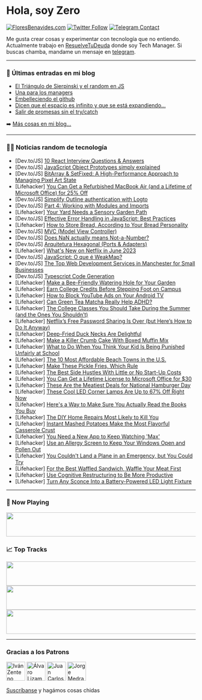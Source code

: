 # Hola, soy Zero

[![FloresBenavides.com](https://img.shields.io/website?down_message=oops&label=MiBlog&style=for-the-badge&up_message=online&url=https%3A%2F%2Ffloresbenavides.com)](https://floresbenavides.com) [![Twitter Follow](https://img.shields.io/twitter/follow/ZeroDragon?color=%231DA1F2&label=Follow&logo=twitter&logoColor=ffffff&style=for-the-badge)](https://twitter.com/zerodragon) [![Telegram Contact](https://img.shields.io/badge/escr%C3%ADbeme-ZeroDragon-%2326A5E4?style=for-the-badge&logo=telegram)](https://t.me/zerodragon)

Me gusta crear cosas y experimentar con tecnología que no entiendo.
Actualmente trabajo en [ResuelveTuDeuda](http://github.com/resuelve) donde soy Tech Manager.
Si buscas chamba, mandame un mensaje en [telegram](https://t.me/zerodragon).

---

### 📕 Últimas entradas en mi blog
<!-- BLOG-POST-LIST:START -->
- [El Triángulo de Sierpinski y el random en JS](https://floresbenavides.com/el-triangulo-de-sierpinski-y-el-random-en-js/)
- [Una para los managers](https://floresbenavides.com/una-para-los-managers/)
- [Embelleciendo el github](https://floresbenavides.com/embelleciendo-el-github/)
- [Dicen que el espacio es infinito y que se está expandiendo…](https://floresbenavides.com/dicen-que-el-espacio-es-infinito-y-que-se-esta-expandiendo/)
- [Salir de promesas sin el try/catch](https://floresbenavides.com/salir-de-promesas-sin-el-try-catch/)
<!-- BLOG-POST-LIST:END -->

➡️ [Más cosas en mi blog...](https://floresbenavides.com)

---

### 👨‍💻 Noticias random de tecnología
<!-- TECH-POSTS:START -->
- [Dev.to/JS] [10 React Interview Questions &amp; Answers](https://dev.to/lucasjstifano/10-react-interview-questions-answers-3jb7)
- [Dev.to/JS] [JavaScript Object Prototypes simply explained](https://dev.to/princam/javascript-object-prototypes-simply-explained-4cno)
- [Dev.to/JS] [BitArray &amp; SetFixed: A High-Performance Approach to Managing Pixel Art State](https://dev.to/vipert/bitarray-setfixed-a-high-performance-approach-to-managing-pixel-art-state-44mn)
- [Lifehacker] [You Can Get a Refurbished MacBook Air &lpar;and a Lifetime of Microsoft Office&rpar; for 25% Off](https://lifehacker.com/you-can-get-a-refurbished-macbook-air-and-a-lifetime-o-1850470454)
- [Dev.to/JS] [Simplify Outline authentication with Logto](https://dev.to/logto/simplify-outline-authentication-with-logto-1077)
- [Dev.to/JS] [Part 4: Working with Modules and Imports](https://dev.to/bobbyhalljr/part-4-working-with-modules-and-imports-406l)
- [Lifehacker] [Your Yard Needs a Sensory Garden Path](https://lifehacker.com/your-yard-needs-a-sensory-garden-path-1850468088)
- [Dev.to/JS] [Effective Error Handling in JavaScript: Best Practices](https://dev.to/eckdev/effective-error-handling-in-javascript-best-practices-44cj)
- [Lifehacker] [How to Store Bread, According to Your Bread Personality](https://lifehacker.com/how-to-store-bread-according-to-your-bread-personality-1850470334)
- [Dev.to/JS] [MVC &lpar;Model View Controller&rpar;](https://dev.to/isaacalves7/mvc-model-view-controller-4d9b)
- [Dev.to/JS] [Does NaN actually means Not-a-Number?](https://dev.to/himu243/does-nan-actually-means-not-a-number-5acf)
- [Dev.to/JS] [Arquitetura Hexagonal &lpar;Ports &amp; Adapters&rpar;](https://dev.to/isaacalves7/arquitetura-hexagonal-ports-adapters-4j90)
- [Lifehacker] [What&#39;s New on Netflix in June 2023](https://lifehacker.com/whats-new-on-netflix-in-june-2023-1850470621)
- [Dev.to/JS] [JavaScript: O que é WeakMap?](https://dev.to/cristuker/javascript-o-que-e-weakmap-9mi)
- [Dev.to/JS] [The Top Web Development Services in Manchester for Small Businesses](https://dev.to/elisabethe56070/the-top-web-development-services-in-manchester-for-small-businesses-1em0)
- [Dev.to/JS] [Typescript Code Generation](https://dev.to/rametta/typescript-code-generation-epn)
- [Lifehacker] [Make a Bee-Friendly Watering Hole for Your Garden](https://lifehacker.com/make-a-bee-friendly-watering-hole-for-your-garden-1850468165)
- [Lifehacker] [Earn College Credits Before Stepping Foot on Campus](https://lifehacker.com/earn-college-credits-before-stepping-foot-on-campus-1850469845)
- [Lifehacker] [How to Block YouTube Ads on Your Android TV](https://lifehacker.com/how-to-block-youtube-ads-on-your-android-tv-1850468423)
- [Lifehacker] [Can Green Tea Matcha Really Help ADHD?](https://lifehacker.com/can-green-tea-matcha-really-help-adhd-1850467853)
- [Lifehacker] [The College Classes You Should Take During the Summer &lpar;and the Ones You Shouldn’t&rpar;](https://lifehacker.com/the-college-classes-you-should-take-during-the-summer-1850467238)
- [Lifehacker] [Netflix’s Free Password Sharing Is Over &lpar;but Here’s How to Do It Anyway&rpar;](https://lifehacker.com/netflixs-new-password-sharing-rules-and-how-to-get-aro-1850058887)
- [Lifehacker] [Deep-Fried Duck Necks Are Delightful](https://lifehacker.com/deep-fried-duck-necks-are-delightful-1850467837)
- [Lifehacker] [Make a Killer Crumb Cake With Boxed Muffin Mix](https://lifehacker.com/make-a-killer-crumb-cake-with-boxed-muffin-mix-1850467375)
- [Lifehacker] [What to Do When You Think Your Kid Is Being Punished Unfairly at School](https://lifehacker.com/what-to-do-when-you-think-your-kid-is-being-punished-un-1850462723)
- [Lifehacker] [The 10 Most Affordable Beach Towns in the U.S.](https://lifehacker.com/the-10-most-affordable-beach-towns-in-the-u-s-1850465352)
- [Lifehacker] [Make These Pickle Fries, Which Rule](https://lifehacker.com/make-these-pickle-fries-which-rule-1850467287)
- [Lifehacker] [The Best Side Hustles With Little or No Start-Up Costs](https://lifehacker.com/the-best-side-hustles-with-little-or-no-start-up-costs-1850467111)
- [Lifehacker] [You Can Get a Lifetime License to Microsoft Office for $30](https://lifehacker.com/you-can-get-a-lifetime-license-to-microsoft-office-for-1850451844)
- [Lifehacker] [These Are the Meatiest Deals for National Hamburger Day](https://lifehacker.com/these-are-the-meatiest-deals-for-national-hamburger-day-1850466662)
- [Lifehacker] [These Cool LED Corner Lamps Are Up to 67% Off Right Now](https://lifehacker.com/these-cool-led-corner-lamps-are-up-to-67-off-right-now-1850451879)
- [Lifehacker] [Here&#39;s a Way to Make Sure You Actually Read the Books You Buy](https://lifehacker.com/heres-a-way-to-make-sure-actually-read-the-books-you-bu-1850466169)
- [Lifehacker] [The DIY Home Repairs Most Likely to Kill You](https://lifehacker.com/the-diy-home-repairs-most-likely-to-kill-you-1850465748)
- [Lifehacker] [Instant Mashed Potatoes Make the Most Flavorful Casserole Crust](https://lifehacker.com/instant-mashed-potatoes-make-the-most-flavorful-cassero-1850465646)
- [Lifehacker] [You Need a New App to Keep Watching &#39;Max&#39;](https://lifehacker.com/heres-how-much-a-max-subscription-will-cost-you-after-m-1850329419)
- [Lifehacker] [Use an Allergy Screen to Keep Your Windows Open and Pollen Out](https://lifehacker.com/use-an-allergy-screen-to-keep-your-windows-open-and-pol-1850464055)
- [Lifehacker] [You Couldn&#39;t Land a Plane in an Emergency, but You Could Try](https://lifehacker.com/you-couldnt-land-a-plane-in-an-emergency-but-you-could-1850463715)
- [Lifehacker] [For the Best Waffled Sandwich, Waffle Your Meat First](https://lifehacker.com/for-the-best-waffled-sandwich-waffle-your-meat-first-1850463429)
- [Lifehacker] [Use Cognitive Restructuring to Be More Productive](https://lifehacker.com/use-cognitive-restructuring-to-be-more-productive-1850463361)
- [Lifehacker] [Turn Any Sconce Into a Battery-Powered LED Light Fixture](https://lifehacker.com/turn-any-sconce-into-a-battery-powered-led-light-fixtur-1850459704)<!-- TECH-POSTS:END -->

---

### 🎵 Now Playing
<a href="https://spotify-now-playing-dun.vercel.app/now-playing?open"><img src="https://spotify-now-playing-dun.vercel.app/now-playing" width="540" height="64"></a>

### 📈 Top Tracks
<a href="https://spotify-now-playing-dun.vercel.app/top-tracks?i=1&open"><img src="https://spotify-now-playing-dun.vercel.app/top-tracks?i=1" width="540" height="64"></a>
<a href="https://spotify-now-playing-dun.vercel.app/top-tracks?i=2&open"><img src="https://spotify-now-playing-dun.vercel.app/top-tracks?i=2" width="540" height="64"></a>
<a href="https://spotify-now-playing-dun.vercel.app/top-tracks?i=3&open"><img src="https://spotify-now-playing-dun.vercel.app/top-tracks?i=3" width="540" height="64"></a>

---

### Gracias a los Patrons
[<img src="https://avatars.githubusercontent.com/u/243380?v=4" alt="Iván Zenteno" width="50px">](https://github.com/k001) [<img src="https://avatars.githubusercontent.com/u/19955639?v=4" alt="Álvaro Lizama" width="50px">](https://github.com/alvarolizama) [<img src="https://avatars.githubusercontent.com/u/2718753?v=4" alt="Juan Carlos Ruiz" width="50px">](https://github.com/JuanCrg90) [<img src="https://avatars.githubusercontent.com/u/37025?v=4" alt="Jorge Medrano" width="50px">](https://github.com/h1pp1e) 

[Suscríbanse](https://www.patreon.com/zerodragon) y hagámos cosas chidas
